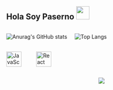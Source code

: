 ## Hola Soy Paserno <img src="https://raw.githubusercontent.com/iampavangandhi/iampavangandhi/master/gifs/Hi.gif" width="35"/>

<div style="display: flex; flex-direction: row; gap: 20px;">

![Anurag's GitHub stats](https://github-readme-stats.vercel.app/api?username=paserno&show_icons=true&theme=dracula)

![Top Langs](https://github-readme-stats.vercel.app/api/top-langs/?username=paserno&hide=javascript,html&theme=dracula)

  </div>

<div style="display: inline_block"><br>
 <!--<img align="center" alt="Rafa-Discord" src="https://img.shields.io/badge/Discord-7289DA?style=for-the-badge&logo=discord&logoColor=white" /> -->
  <img align="center" alt="JavaScript" height"30" width="40"src="https://cdn.jsdelivr.net/gh/devicons/devicon/icons/javascript/javascript-original.svg" />
  &nbsp;&nbsp;&nbsp;&nbsp;&nbsp;&nbsp;&nbsp;&nbsp;
  <img align="center" alt="React" height"30" width="40" src="https://cdn.jsdelivr.net/gh/devicons/devicon/icons/react/react-original.svg"/>&nbsp;&nbsp;&nbsp;&nbsp;&nbsp;&nbsp;&nbsp;&nbsp;
  </div>

##


<div>
  
 ##
  
 <h3><p align="center">  </p><h3>
 <p align="center"><img align="center" src="https://profile-counter.glitch.me/paserno/count.svg" /></p>
  </div>
<!--
